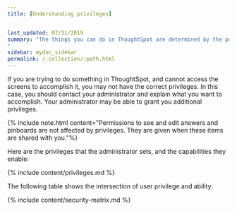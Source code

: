 ```yaml
---
title: [Understanding privileges]


last_updated: 07/31/2019
summary: "The things you can do in ThoughtSpot are determined by the privileges you have. Privileges are granted through group membership.
"
sidebar: mydoc_sidebar
permalink: /:collection/:path.html
---
```

If you are trying to do something in ThoughtSpot, and cannot access the screens to accomplish it, you may not have the correct privileges. In this case, you should contact your administrator and explain what you want to accomplish. Your administrator may be able to grant you additional privileges.

{% include note.html content="Permissions to see and edit answers and pinboards are not affected by privileges. They are given when these items are shared with you."%}

Here are the privileges that the administrator sets, and the capabilities they enable:

{% include content/privileges.md %}

The following table shows the intersection of user privilege and ability:

{% include content/security-matrix.md %}
